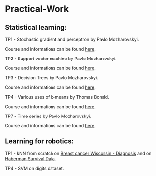 # Practical-Work

## Statistical learning:

TP1 - Stochastic gradient and perceptron by Pavlo Mozharovskyi.

Course and informations can be found [here](https://perso.telecom-paristech.fr/mozharovskyi/index.php/teaching/).


TP2 - Support vector machine by Pavlo Mozharovskyi.

Course and informations can be found [here](https://perso.telecom-paristech.fr/mozharovskyi/index.php/teaching/).


TP3 - Decision Trees by Pavlo Mozharovskyi.

Course and informations can be found [here](https://perso.telecom-paristech.fr/mozharovskyi/index.php/teaching/).

TP4 - Various uses of k-means by Thomas Bonald.

Course and informations can be found [here](https://perso.telecom-paristech.fr/bonald/Home_page.html).

TP7 - Time series by Pavlo Mozharovskyi.

Course and informations can be found [here](https://perso.telecom-paristech.fr/mozharovskyi/index.php/teaching/).

## Learning for robotics:

TP1 - kNN from scratch on [Breast cancer Wisconsin - Diagnosis](https://archive.ics.uci.edu/ml/datasets/breast+cancer+wisconsin+(original))
and on [Haberman Survival Data](https://archive.ics.uci.edu/ml/datasets/Haberman's+Survival).

TP4 - SVM on digits dataset.
